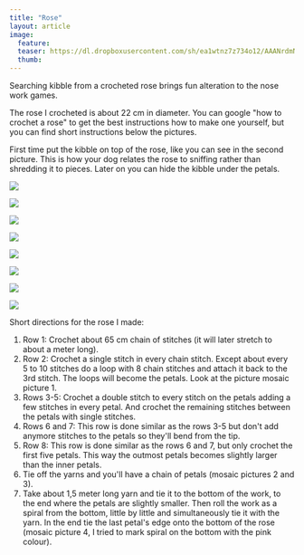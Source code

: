 ```yaml
---
title: "Rose"
layout: article
image:
  feature:
  teaser: https://dl.dropboxusercontent.com/sh/ea1wtnz7z734o12/AAANrdmNmgq36Cp0sMGeoe3Xa/aktivointi/ruusu/DS302891-245px.jpg
  thumb:
---
```


Searching kibble from a crocheted rose brings fun alteration to the nose work games.

The rose I crocheted is about 22 cm in diameter. You can google "how to crochet a rose" to get the best instructions how to make one yourself, but you can find short instructions below the pictures.

First time put the kibble on top of the rose, like you can see in the second picture. This is how your dog relates the rose to sniffing rather than shredding it to pieces. Later on you can hide the kibble under the petals.

[![](https://dl.dropboxusercontent.com/sh/ea1wtnz7z734o12/AAA1y_GbdqyqO7pJC4sQzviZa/aktivointi/ruusu/DS30160-800px.jpg)](https://dl.dropboxusercontent.com/sh/ea1wtnz7z734o12/AADh8QNf9yX92HeKcY8FtfAva/aktivointi/ruusu/DS30160.jpg)

[![](https://dl.dropboxusercontent.com/sh/ea1wtnz7z734o12/AAA30WMKPY54xAUmggjRIQPca/aktivointi/ruusu/DS30162-800px.jpg)](https://dl.dropboxusercontent.com/sh/ea1wtnz7z734o12/AADX-txKX3EohoaC8K0YJfima/aktivointi/ruusu/DS30162.jpg)

[![](https://dl.dropboxusercontent.com/sh/ea1wtnz7z734o12/AADhd-Pid6cKn_vfUwjIjnXva/aktivointi/ruusu/DS30203-800px.jpg)](https://dl.dropboxusercontent.com/sh/ea1wtnz7z734o12/AACsa56QKydWEU5B80vB3RR7a/aktivointi/ruusu/DS30203.jpg)

[![](https://dl.dropboxusercontent.com/sh/ea1wtnz7z734o12/AACaVk5FjhEiIc_BIYkRx-gFa/aktivointi/ruusu/DS30208-800px.jpg)](https://dl.dropboxusercontent.com/sh/ea1wtnz7z734o12/AACvWHdov0k2sOKo_3LeFzt1a/aktivointi/ruusu/DS30208.jpg)

[![](https://dl.dropboxusercontent.com/sh/ea1wtnz7z734o12/AACcJz5t_Nz_ORMVRIGjOahea/aktivointi/ruusu/DS30285-800px.jpg)](https://dl.dropboxusercontent.com/sh/ea1wtnz7z734o12/AAC3kGEKygwVp97aNGQSFxa_a/aktivointi/ruusu/DS30285.jpg)

[![](https://dl.dropboxusercontent.com/sh/ea1wtnz7z734o12/AAD9g9Yl8LeFfuSSltB2-P_oa/aktivointi/ruusu/DS30289-800px.jpg)](https://dl.dropboxusercontent.com/sh/ea1wtnz7z734o12/AADWWt9hlSmVOVCtdLlVwll5a/aktivointi/ruusu/DS30289.jpg)

[![](https://dl.dropboxusercontent.com/sh/ea1wtnz7z734o12/AAAgCOP_KlocLfndGvRDeyFma/aktivointi/ruusu/DS30296-800px.jpg)](https://dl.dropboxusercontent.com/sh/ea1wtnz7z734o12/AADBSIpgdp80rg5uW2GfNeiBa/aktivointi/ruusu/DS30296.jpg)

[![](https://dl.dropboxusercontent.com/sh/ea1wtnz7z734o12/AADhHuNzrigPcqjKlyI2lsWPa/aktivointi/ruusu/ruusu_kollaasi-800px.jpg)](https://dl.dropboxusercontent.com/sh/ea1wtnz7z734o12/AADM8DVSg4S7FTjuUrUAdscCa/aktivointi/ruusu/ruusu_kollaasi.jpg)

Short directions for the rose I made:

1. Row 1: Crochet about 65 cm chain of stitches (it will later stretch to about a meter long).
2. Row 2: Crochet a single stitch in every chain stitch. Except about every 5 to 10 stitches do a loop with 8 chain stitches and attach it back to the 3rd stitch. The loops will become the petals. Look at the picture mosaic picture 1.
3. Rows 3-5: Crochet a double stitch to every stitch on the petals adding a few stitches in every petal. And crochet the remaining stitches between the petals with single stitches.
4. Rows 6 and 7: This row is done similar as the rows 3-5 but don't add anymore stitches to the petals so they'll bend from the tip.
5. Row 8: This row is done similar as the rows 6 and 7, but only crochet the first five petals. This way the outmost petals becomes slightly larger than the inner petals.
6. Tie off the yarns and you'll have a chain of petals (mosaic pictures 2 and 3).
7. Take about 1,5 meter long yarn and tie it to the bottom of the work, to the end where the petals are slightly smaller. Then roll the work as a spiral from the bottom, little by little and simultaneously tie it with the yarn. In the end tie the last petal's edge onto the bottom of the rose (mosaic picture 4, I tried to mark spiral on the bottom with the pink colour).
